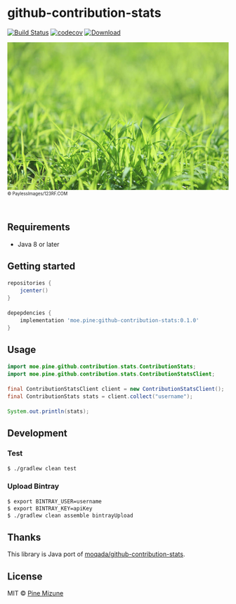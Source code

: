 # github-contribution-stats

[![Build Status](https://travis-ci.com/pine/github-contribution-stats.svg?branch=master)](https://travis-ci.com/pine/github-contribution-stats)
[![codecov](https://codecov.io/gh/pine/github-contribution-stats/branch/master/graph/badge.svg)](https://codecov.io/gh/pine/github-contribution-stats)
[![Download](https://api.bintray.com/packages/pinemz/maven/github-contribution-stats/images/download.svg)](https://bintray.com/pinemz/maven/github-contribution-stats)

![](grasses.jpg)<br>
<sup><sup>&copy; PaylessImages/123RF.COM</sup></sup>
<br>
<br>

## Requirements

- Java 8 or later

## Getting started

```gradle
repositories {
    jcenter()
}

depepdencies {
    implementation 'moe.pine:github-contribution-stats:0.1.0'
}
```

## Usage

```java
import moe.pine.github.contribution.stats.ContributionStats;
import moe.pine.github.contribution.stats.ContributionStatsClient;

final ContributionStatsClient client = new ContributionStatsClient();
final ContributionStats stats = client.collect("username");

System.out.println(stats);
```

## Development
### Test

```
$ ./gradlew clean test
```

### Upload Bintray

```
$ export BINTRAY_USER=username
$ export BINTRAY_KEY=apiKey
$ ./gradlew clean assemble bintrayUpload
```

## Thanks
This library is Java port of [moqada/github-contribution-stats](https://github.com/moqada/github-contribution-stats).

## License
MIT &copy; [Pine Mizune](https://profile.pine.moe)
